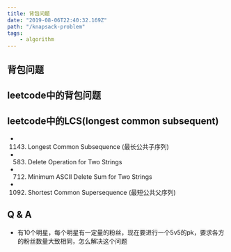 ```yaml
---
title: 背包问题
date: "2019-08-06T22:40:32.169Z"
path: "/knapsack-problem"
tags:
    - algorithm
---
```


## 背包问题

## leetcode中的背包问题

## leetcode中的LCS(longest common subsequent)

* 1143. Longest Common Subsequence (最长公共子序列)
* 583. Delete Operation for Two Strings
* 712. Minimum ASCII Delete Sum for Two Strings
* 1092. Shortest Common Supersequence (最短公共父序列)


## Q & A
* 有10个明星，每个明星有一定量的粉丝，现在要进行一个5v5的pk，要求各方的粉丝数量大致相同，怎么解决这个问题 
